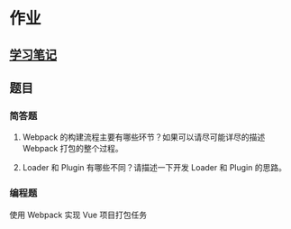 # 作业

## [学习笔记](/fed-e-task-02-02/notes/README.md)

## 题目

### 简答题

1. Webpack 的构建流程主要有哪些环节？如果可以请尽可能详尽的描述 Webpack 打包的整个过程。

2. Loader 和 Plugin 有哪些不同？请描述一下开发 Loader 和 Plugin 的思路。

### 编程题

使用 Webpack 实现 Vue 项目打包任务
